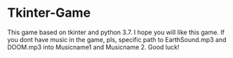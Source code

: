 # Tkinter-Game

This game based on tkinter and python 3.7. I hope you  will like this game. If you dont have music in the game, pls, specific path to EarthSound.mp3 and DOOM.mp3 into Musicname1 and Musicname 2. Good luck!
